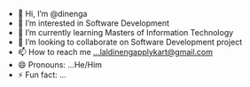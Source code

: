 - 👋 Hi, I’m @dinenga
- 👀 I’m interested in Software Development
- 🌱 I’m currently learning Masters of Information Technology
- 💞️ I’m looking to collaborate on Software Development project
- 📫 How to reach me ...laldinengapplykart@gmail.com
- 😄 Pronouns: ...He/Him
- ⚡ Fun fact: ...

<!---
dinenga/dinenga is a ✨ special ✨ repository because its `README.md` (this file) appears on your GitHub profile.
You can click the Preview link to take a look at your changes.
--->
